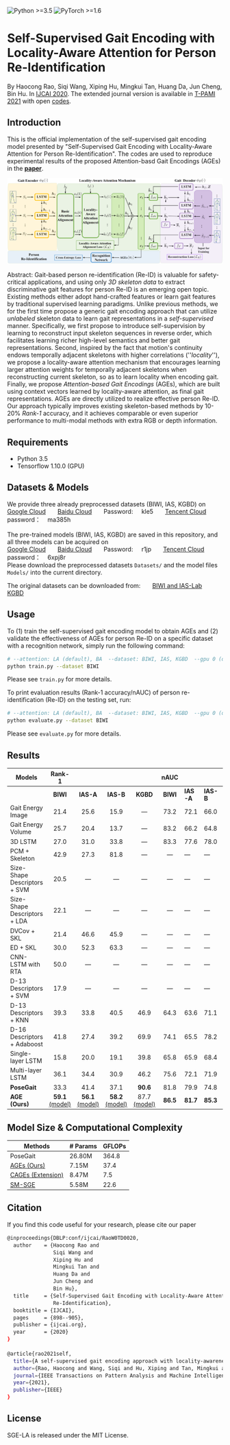 ![Python >=3.5](https://img.shields.io/badge/Python->=3.5-blue.svg)
![PyTorch >=1.6](https://img.shields.io/badge/Tensorflow->=1.10-yellow.svg)
# Self-Supervised Gait Encoding with Locality-Aware Attention for Person Re-Identification
By Haocong Rao, Siqi Wang, Xiping Hu, Mingkui Tan, Huang Da, Jun Cheng, Bin Hu. In [IJCAI 2020](https://www.ijcai.org/Proceedings/2020/125). The extended journal version is available in [T-PAMI 2021](https://ieeexplore.ieee.org/abstract/document/9466418) with open [codes](https://github.com/Kali-Hac/Locality-Awareness-SGE).

## Introduction
This is the official implementation of the self-supervised gait encoding model presented by "Self-Supervised Gait Encoding with Locality-Aware Attention for Person Re-Identification".
The codes are used to reproduce experimental results of the proposed Attention-basd Gait Encodings (AGEs) in the [**paper**](https://www.ijcai.org/proceedings/2020/0125.pdf).

![image](https://github.com/Kali-Hac/SGE-LA/blob/master/img/overview.png)

Abstract: Gait-based person re-identification (Re-ID) is valuable for safety-critical applications, and using only *3D skeleton data* to extract discriminative gait features for person Re-ID is an emerging open topic. Existing methods either adopt hand-crafted features or learn gait features by traditional supervised learning paradigms. Unlike previous methods, we for the first time propose a generic gait encoding approach that can utilize *unlabeled* skeleton data to learn gait representations in a *self-supervised* manner. Specifically, we first propose to introduce self-supervision by learning to reconstruct input skeleton sequences in reverse order, which facilitates learning richer high-level semantics and better gait representations. Second, inspired by the fact that motion's continuity endows temporally adjacent skeletons with higher correlations (''*locality*''), we propose a locality-aware attention mechanism that encourages learning larger attention weights for temporally adjacent skeletons when reconstructing current skeleton, so as to learn locality when encoding gait. Finally, we propose *Attention-based Gait Encodings* (AGEs), which are built using context vectors learned by locality-aware attention, as final gait representations. AGEs are directly utilized to realize effective person Re-ID. Our approach typically improves existing skeleton-based methods by 10-20% *Rank-1* accuracy, and it achieves comparable or even superior performance to multi-modal methods with extra RGB or depth information.

## Requirements
- Python 3.5
- Tensorflow 1.10.0 (GPU)

## Datasets \& Models
We provide three already preprocessed datasets (BIWI, IAS, KGBD) on <br/>
[Google Cloud](https://drive.google.com/drive/folders/1apjNcFvlUk9kqnqB1khI3k1HX_cNH46p?usp=sharing) &nbsp; &nbsp; &nbsp;
[Baidu Cloud](https://pan.baidu.com/s/1oOvY2pHM7DFQWcwfVwu6Lw) &nbsp; &nbsp; &nbsp; Password: &nbsp; &nbsp; kle5 &nbsp; &nbsp; &nbsp;
[Tencent Cloud](https://share.weiyun.com/5faKfq4) &nbsp; &nbsp; &nbsp; password：&nbsp; &nbsp; ma385h <br/>
<br />
The pre-trained models (BIWI, IAS, KGBD) are saved in this repository, and all three models can be acquired on <br />
[Google Cloud](https://drive.google.com/drive/folders/1I7eSd37ArGJt46ZfUSzXT0ciDvgW9m-K?usp=sharing) &nbsp; &nbsp; &nbsp;
[Baidu Cloud](https://pan.baidu.com/s/1367Gy-Bk9ojOrXveqCcm0Q) &nbsp; &nbsp; &nbsp; Password: &nbsp; &nbsp; r1jp &nbsp; &nbsp; &nbsp;
[Tencent Cloud](https://share.weiyun.com/5EBPkPZ) &nbsp; &nbsp; &nbsp; password：&nbsp; &nbsp; 6xpj8r  <br/> 
Please download the preprocessed datasets ``Datasets/`` and the model files ``Models/`` into the current directory. 
<br/>

The original datasets can be downloaded from:  &nbsp; &nbsp; &nbsp; [BIWI and IAS-Lab](http://robotics.dei.unipd.it/reid/index.php/downloads) &nbsp; &nbsp; &nbsp;
[KGBD](https://www.researchgate.net/publication/275023745_Kinect_Gait_Biometry_Dataset_-_data_from_164_individuals_walking_in_front_of_a_X-Box_360_Kinect_Sensor) 
 
## Usage

To (1) train the self-supervised gait encoding model to obtain AGEs and (2) validate the effectiveness of AGEs for person Re-ID on a specific dataset with a recognition network,  simply run the following command: 

```bash
# --attention: LA (default), BA  --dataset: BIWI, IAS, KGBD  --gpu 0 (default)
python train.py --dataset BIWI
```
Please see ```train.py``` for more details.

To print evaluation results (Rank-1 accuracy/nAUC) of person re-identification (Re-ID) on the testing set, run:

```bash
# --attention: LA (default), BA  --dataset: BIWI, IAS, KGBD  --gpu 0 (default)
python evaluate.py --dataset BIWI
```

Please see ```evaluate.py``` for more details.

## Results
| Models                       | **Rank-1** |       |       |      | **nAUC** |       |       |      |
|------------------------------|:------:|:-----:|:-----:|:----:|:----:|-------|-------|------|
|                              | **BIWI**   | **IAS-A** | **IAS-B** | **KGBD** | **BIWI** | **IAS-A** | **IAS-B** | **KGBD** |
| Gait Energy Image            | 21.4   | 25.6  | 15.9  |  —   | 73.2 | 72.1  | 66.0  |  —   |
| Gait Energy Volume           | 25.7   | 20.4  | 13.7  |  —   | 83.2 | 66.2  | 64.8  |  —   |
| 3D LSTM                      | 27.0   | 31.0  | 33.8  |  —   | 83.3 | 77.6  | 78.0  |  —   |
| PCM + Skeleton               | 42.9   | 27.3  | 81.8  |  —   |  —   |  —    |  —    |  —   |
| Size-Shape Descriptors + SVM | 20.5   |  —    |  —    |  —   |  —   |  —    |  —    |  —   |
| Size-Shape Descriptors + LDA | 22.1   |  —    |  —    |  —   |  —   |  —    |  —    |  —   |
| DVCov + SKL                  | 21.4   | 46.6  | 45.9  |  —   |  —   |  —    |  —    |  —   |
| ED + SKL                     | 30.0   | 52.3  | 63.3  |  —   |  —   |  —    |  —    |  —   |
| CNN-LSTM with RTA            | 50.0   |  —    |  —    |  —   |  —   |  —    |  —    |  —   |
| D-13 Descriptors + SVM       | 17.9   |  —    |  —    |  —   |  —   |  —    |  —    |  —   |
| D-13 Descriptors + KNN       | 39.3   | 33.8  | 40.5  | 46.9 | 64.3 | 63.6  | 71.1  | 90.0 |
| D-16 Descriptors + Adaboost  | 41.8   | 27.4  | 39.2  | 69.9 | 74.1 | 65.5  | 78.2  | 90.6 |
| Single-layer LSTM            | 15.8   | 20.0  | 19.1  | 39.8 | 65.8 | 65.9  | 68.4  | 87.2 |
| Multi-layer LSTM             | 36.1   | 34.4  | 30.9  | 46.2 | 75.6 | 72.1  | 71.9  | 89.8 |
| **PoseGait**                     | 33.3   | 41.4  | 37.1  | **90.6** | 81.8 | 79.9  | 74.8  | **97.8** |
| **AGE (Ours)**                   | **59.1** [(model)](https://drive.google.com/drive/folders/1XC0a3hqKx2XxFRCjYlG5eSSxlf4URkrl?usp=sharing)   | **56.1** [(model)](https://drive.google.com/drive/folders/1GfUrssk4B9kexSb6nuQwqxLKMm6SIsNc?usp=sharing)  | **58.2** [(model)](https://drive.google.com/drive/folders/1GfUrssk4B9kexSb6nuQwqxLKMm6SIsNc?usp=sharing)  | 87.7 [(model)](https://drive.google.com/drive/folders/1csYPna0GN_1n9_f-2ih6Q3Zyj8KgsKgT?usp=sharing) | **86.5** | **81.7** | **85.3**  | 96.3 |
<!-- ![results](img/AGE-results.png) -->

## Model Size & Computational Complexity
| Methods  | # Params | GFLOPs |
|----------|----------|--------|
| PoseGait |   26.80M |  364.8 |
| [AGEs (Ours)](https://github.com/Kali-Hac/SGE-LA)      |    7.15M |   37.4 |
| [CAGEs (Extension)](https://github.com/Kali-Hac/Locality-Awareness-SGE)     |    8.47M |    7.5 |
| [SM-SGE](https://github.com/Kali-Hac/SM-SGE)   |    5.58M |   22.6 |


## Citation
If you find this code useful for your research, please cite our paper
```bash
@inproceedings{DBLP:conf/ijcai/RaoW0TD0020,
  author    = {Haocong Rao and
               Siqi Wang and
               Xiping Hu and
               Mingkui Tan and
               Huang Da and
               Jun Cheng and
               Bin Hu},
  title     = {Self-Supervised Gait Encoding with Locality-Aware Attention for Person
               Re-Identification},
  booktitle = {IJCAI},
  pages     = {898--905},
  publisher = {ijcai.org},
  year      = {2020}
}

@article{rao2021self,
  title={A self-supervised gait encoding approach with locality-awareness for 3D skeleton based person re-identification},
  author={Rao, Haocong and Wang, Siqi and Hu, Xiping and Tan, Mingkui and Guo, Yi and Cheng, Jun and Liu, Xinwang and Hu, Bin},
  journal={IEEE Transactions on Pattern Analysis and Machine Intelligence},
  year={2021},
  publisher={IEEE}
}

```


## License

SGE-LA is released under the MIT License.

